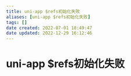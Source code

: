 ```yaml
---
title: uni-app $refs初始化失败
aliases: [uni-app $refs初始化失败]
tags: []
date created: 2022-07-01 18:49:47
date updated: 2022-12-29 16:12:46
---
```


# uni-app $refs初始化失败
